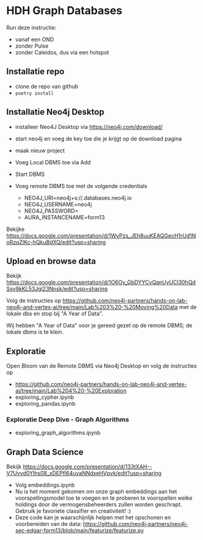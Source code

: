 # HDH Graph Databases

Run deze instructie:

- vanaf een OND
- zonder Pulse
- zonder Caleidos, dus via een hotspot


## Installatie repo

- clone de repo van github
- `poetry install`

## Installatie Neo4j Desktop

- installeer Neo4J Desktop via https://neo4j.com/download/
- start neo4j en voeg de key toe die je krijgt op de download pagina
- maak nieuw project
- Voeg Local DBMS toe via Add
- Start DBMS

- Voeg remote DBMS toe met de volgende credentials
  - NEO4J_URI=neo4j+s://<to be disclosed during hdh>.databases.neo4j.io
  - NEO4J_USERNAME=neo4j
  - NEO4J_PASSWORD=<to be disclosed during hdh>
  - AURA_INSTANCENAME=form13


Bekijke https://docs.google.com/presentation/d/1WvPzs_JEh8uuKEAQGecH1rUd1NoRzqZIKc-hQkuBdXQ/edit?usp=sharing

## Upload en browse data

Bekijk https://docs.google.com/presentation/d/1O6Oy_GbDYYCvQanUyUCl30hQdSsy9kKL53Jgl23Nnsk/edit?usp=sharing

Volg de instructies op https://github.com/neo4j-partners/hands-on-lab-neo4j-and-vertex-ai/tree/main/Lab%203%20-%20Moving%20Data
met de lokale dbs en stop bij "A Year of Data".

Wij hebben "A Year of Data" voor je gereed gezet op de remote DBMS; de lokale dbms is te klein.
## Exploratie

Open Bloom van de Remote DBMS via Neo4j Desktop en volg de instructies op
- https://github.com/neo4j-partners/hands-on-lab-neo4j-and-vertex-ai/tree/main/Lab%204%20-%20Exploration
- exploring_cypher.ipynb
- exploring_pandas.ipynb

### Exploratie Deep Dive - Graph Algorithms
- exploring_graph_algorithms.ipynb

## Graph Data Science

Bekijk https://docs.google.com/presentation/d/133tXAH--V7Uvyd0Ylhs08_xDEPfl64uvaNNdxeHVpvk/edit?usp=sharing

- Volg embeddings.ipynb
- Nu is het moment gekomen om onze graph embeddings aan het voorspellingsmodel toe te voegen en te proberen te
  voorspellen welke holdings door de vermogensbeheerders zullen worden geschrapt. Gebruik je favoriete classifier
  en creativiteit! :)
- Deze code kan je waarschijnlijk helpen met het opschonen en voorbereiden van de
  data: https://github.com/neo4j-partners/neo4j-sec-edgar-form13/blob/main/featurize/featurize.py